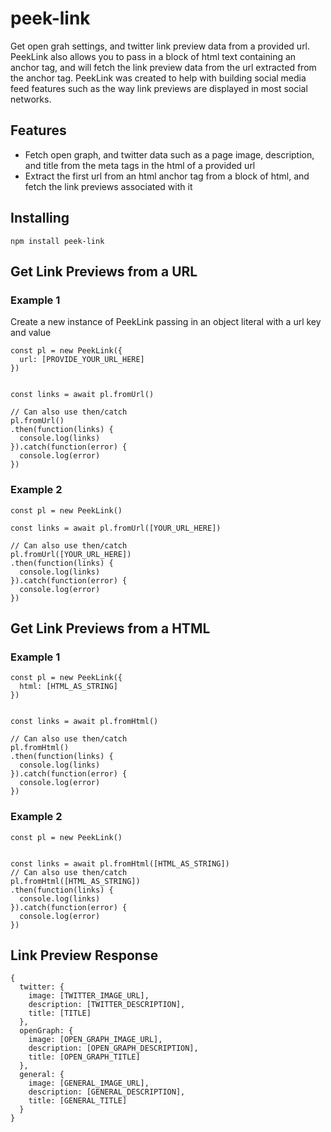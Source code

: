 # peek-link

Get open grah settings, and twitter link preview data from a provided url. PeekLink also allows you to pass in a block of html text containing an anchor tag, and will fetch the link preview data from the url extracted from the anchor tag. PeekLink was created to help with building social media feed features such as the way link previews are displayed in most social networks.


## Features
- Fetch open graph, and twitter data such as a page image, description, and title from the meta tags in the html of a provided url
- Extract the first url from an html anchor tag from a block of html, and fetch the link previews associated with it

## Installing

```
npm install peek-link
```

## Get Link Previews from a URL

### Example 1
Create a new instance of PeekLink passing in an object literal with a url key and value

```
const pl = new PeekLink({
  url: [PROVIDE_YOUR_URL_HERE]
})


const links = await pl.fromUrl()

// Can also use then/catch
pl.fromUrl()
.then(function(links) {
  console.log(links)
}).catch(function(error) {
  console.log(error)
})
```

### Example 2

```
const pl = new PeekLink()

const links = await pl.fromUrl([YOUR_URL_HERE])

// Can also use then/catch
pl.fromUrl([YOUR_URL_HERE])
.then(function(links) {
  console.log(links)
}).catch(function(error) {
  console.log(error)
})
```

## Get Link Previews from a HTML

### Example 1

```
const pl = new PeekLink({
  html: [HTML_AS_STRING]
})


const links = await pl.fromHtml()

// Can also use then/catch
pl.fromHtml()
.then(function(links) {
  console.log(links)
}).catch(function(error) {
  console.log(error)
})
```

### Example 2

```
const pl = new PeekLink()


const links = await pl.fromHtml([HTML_AS_STRING])
// Can also use then/catch
pl.fromHtml([HTML_AS_STRING])
.then(function(links) {
  console.log(links)
}).catch(function(error) {
  console.log(error)
})
```

## Link Preview Response

```
{
  twitter: {
    image: [TWITTER_IMAGE_URL],
    description: [TWITTER_DESCRIPTION],
    title: [TITLE]
  },
  openGraph: {
    image: [OPEN_GRAPH_IMAGE_URL],
    description: [OPEN_GRAPH_DESCRIPTION],
    title: [OPEN_GRAPH_TITLE]
  },
  general: {
    image: [GENERAL_IMAGE_URL],
    description: [GENERAL_DESCRIPTION],
    title: [GENERAL_TITLE]
  }
}
```


